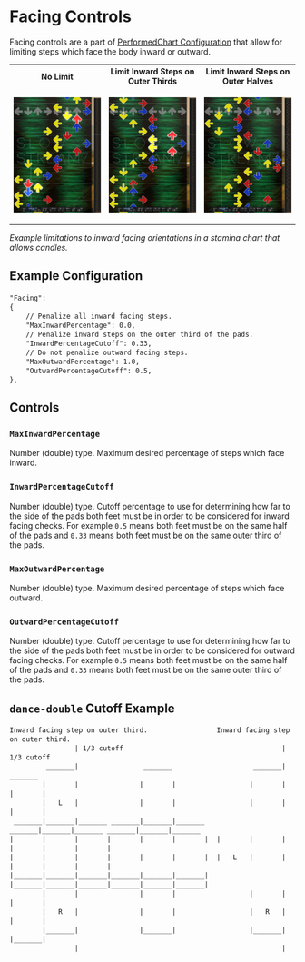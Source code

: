 # Facing Controls

Facing controls are a part of [PerformedChart Configuration](PerformedChart.md#performedchart-configuration) that allow for limiting steps which face the body inward or outward.

<table>
<tr>
<th width="33%"> No Limit </th>
<th width="33%"> Limit Inward Steps on Outer Thirds</th>
<th width="33%"> Limit Inward Steps on Outer Halves</th>
</tr>
<tr>
<td>

[<img src="facing-limit-none.png" width="100%"/>](facing-limit-none.png)

</td>
<td>

[<img src="facing-limit-outer-third.png" width="100%"/>](facing-limit-outer-third.png)

</td>

<td>

[<img src="facing-limit-outer-half.png" width="100%"/>](facing-limit-outer-half.png)

</td>

</tr>
</table>

*Example limitations to inward facing orientations in a stamina chart that allows candles.* 

## Example Configuration

```json5
"Facing":
{
	// Penalize all inward facing steps.
	"MaxInwardPercentage": 0.0,
	// Penalize inward steps on the outer third of the pads.
	"InwardPercentageCutoff": 0.33,
	// Do not penalize outward facing steps.
	"MaxOutwardPercentage": 1.0,
	"OutwardPercentageCutoff": 0.5,
},
```

## Controls

### `MaxInwardPercentage`

Number (double) type. Maximum desired percentage of steps which face inward.

### `InwardPercentageCutoff`

Number (double) type. Cutoff percentage to use for determining how far to the side of the pads both feet must be in order to be considered for inward facing checks. For example `0.5` means both feet must be on the same half of the pads and `0.33` means both feet must be on the same outer third of the pads.

### `MaxOutwardPercentage`

Number (double) type. Maximum desired percentage of steps which face outward.

### `OutwardPercentageCutoff`

Number (double) type. Cutoff percentage to use for determining how far to the side of the pads both feet must be in order to be considered for outward facing checks. For example `0.5` means both feet must be on the same half of the pads and `0.33` means both feet must be on the same outer third of the pads.

## `dance-double` Cutoff Example

```
Inward facing step on outer third.                 Inward facing step on outer third.
                | 1/3 cutoff                                       | 1/3 cutoff                    
         _______|                _______                    _______|                _______        
        |       |               |       |                  |       |               |       |       
        |   L   |               |       |                  |       |               |       |       
 _______|_______|_______ _______|_______|_______    _______|_______|_______ _______|_______|_______
|       |       |       |       |       |       |  |       |       |       |       |       |       |
|       |       |       |       |       |       |  |   L   |       |       |       |       |       |
|_______|_______|_______|_______|_______|_______|  |_______|_______|_______|_______|_______|_______|
        |       |               |       |                  |       |               |       |       
        |   R   |               |       |                  |   R   |               |       |       
        |_______|               |_______|                  |_______|               |_______|       
                |                                                  |                               
```
